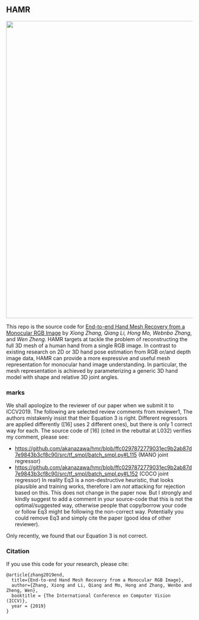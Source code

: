 ## HAMR
<p align="center">
 <img src="./images/mesh.png" width="800px">
</p>

This repo is the source code for [End-to-end Hand Mesh Recovery from a Monocular RGB Image](https://arxiv.org/abs/1902.09305) by *Xiong Zhang, Qiang Li, Hong Mo, Webnbo Zhang*, and *Wen Zheng*. HAMR targets at tackle the problem of reconstructing the full 3D mesh of a human hand from a single RGB image. In contrast to existing research on 2D or 3D hand pose estimation from RGB or/and depth image data, HAMR can provide a more expressive and useful mesh representation for monocular hand image understanding. In particular, the mesh representation is achieved by parameterizing a generic 3D hand model with shape and relative 3D joint angles.



### marks
We shall apologize to the reviewer of our paper when we submit it to ICCV2019.
The following are selected review comments from reviewer1,
The authors mistakenly insist that their Equation 3 is right. Different regressors are applied differently ([16] uses 2 different ones), but there is only 1 correct way for each. The source code of [16] (cited in the rebuttal at L032) verifies my comment, please see:
- https://github.com/akanazawa/hmr/blob/ffc0297872779031ec9b2ab87d7e9843b3cf8c90/src/tf_smpl/batch_smpl.py#L115 (MANO joint regressor)
- https://github.com/akanazawa/hmr/blob/ffc0297872779031ec9b2ab87d7e9843b3cf8c90/src/tf_smpl/batch_smpl.py#L152 (COCO joint regressor)
In reality Eq3 is a non-destructive heuristic, that looks plausible and training works, therefore I am *not* attacking for rejection based on this. This does not change in the paper now. But I strongly and kindly suggest to add a comment in your source-code that this is not the optimal/suggested way, otherwise people that copy/borrow your code or follow Eq3 might be following the non-correct way. Potentially you could remove Eq3 and simply cite the paper (good idea of other reviewer).

Only recently, we found that our Equation 3 is not correct.

### Citation
If you use this code for your research, please cite:
```
@article{zhang2019end,
  title={End-to-end Hand Mesh Recovery from a Monocular RGB Image},
  author={Zhang, Xiong and Li, Qiang and Mo, Hong and Zhang, Wenbo and Zheng, Wen},
  booktitle = {The International Conference on Computer Vision (ICCV)},
  year = {2019}
}
```

